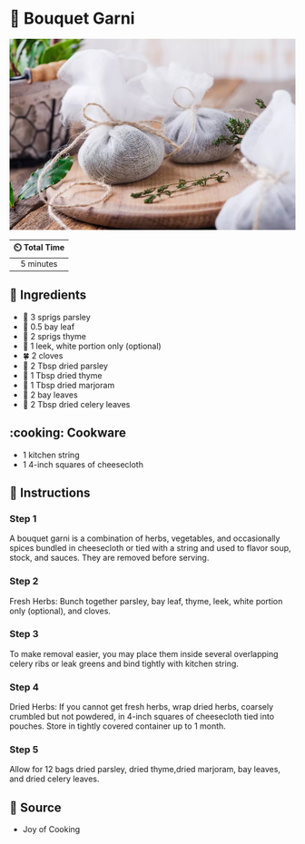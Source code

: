 # :herb: Bouquet Garni

![Bouquet Garni](../assets/images/bouquet-garni.png)

| :timer_clock: Total Time |
|:-----------------------: |
| 5 minutes |

## :salt: Ingredients

- :herb: 3 sprigs parsley
- :fallen_leaf: 0.5 bay leaf
- :herb: 2 sprigs thyme
- :leafy_green: 1 leek, white portion only (optional)
- :four_leaf_clover: 2 cloves
- :herb: 2 Tbsp dried parsley
- :herb: 1 Tbsp dried thyme
- :herb: 1 Tbsp dried marjoram
- :fallen_leaf: 2 bay leaves
- :leafy_green: 2 Tbsp dried celery leaves

## :cooking: Cookware

- 1 kitchen string
- 1 4-inch squares of cheesecloth

## :pencil: Instructions

### Step 1

A bouquet garni is a combination of herbs, vegetables, and occasionally spices bundled in cheesecloth or tied with a
string and used to flavor soup, stock, and sauces. They are removed before serving.

### Step 2

Fresh Herbs: Bunch together parsley, bay leaf, thyme, leek, white portion only (optional), and cloves.

### Step 3

To make removal easier, you may place them inside several overlapping celery ribs or leak greens and bind tightly with
kitchen string.

### Step 4

Dried Herbs: If you cannot get fresh herbs, wrap dried herbs, coarsely crumbled but not powdered, in 4-inch squares of
cheesecloth tied into pouches. Store in tightly covered container up to 1 month.

### Step 5

Allow for 12 bags dried parsley, dried thyme,dried marjoram, bay leaves, and dried celery leaves.

## :link: Source

- Joy of Cooking
